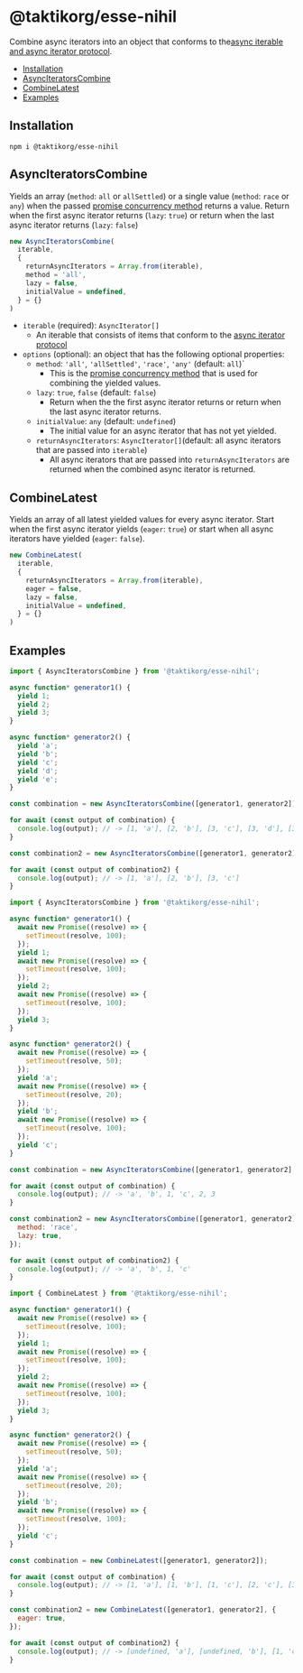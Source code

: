 # @taktikorg/esse-nihil

Combine async iterators into an object that conforms to the[async iterable and async iterator protocol](https://developer.mozilla.org/en-US/docs/Web/JavaScript/Reference/Iteration_protocols#the_async_iterator_and_async_iterable_protocols).

- [Installation](#installation)
- [AsyncIteratorsCombine](#asynciteratorscombine)
- [CombineLatest](#combinelatest)
- [Examples](#examples)

## Installation

```
npm i @taktikorg/esse-nihil
```

## AsyncIteratorsCombine

Yields an array (`method`: `all` or `allSettled`) or a single value (`method`: `race` or `any`) when the passed [promise concurrency method](https://developer.mozilla.org/en-US/docs/Web/JavaScript/Reference/Global_Objects/Promise#promise_concurrency) returns a value.
Return when the first async iterator returns (`lazy`: `true`) or return when the last async iterator returns (`lazy`: `false`)

```js
new AsyncIteratorsCombine(
  iterable,
  {
    returnAsyncIterators = Array.from(iterable),
    method = 'all',
    lazy = false,
    initialValue = undefined,
  } = {}
)
```

- `iterable` (required): `AsyncIterator[]` 
  - An iterable that consists of items that conform to the [async iterator protocol](https://developer.mozilla.org/en-US/docs/Web/JavaScript/Reference/Iteration_protocols#the_async_iterator_and_async_iterable_protocols)
- `options` (optional): an object that has the following optional properties: 
  - `method`: `'all'`, `'allSettled'`, `'race'`, `'any'` (default: `all`)`
    - This is the [promise concurrency method](https://developer.mozilla.org/en-US/docs/Web/JavaScript/Reference/Global_Objects/Promise#promise_concurrency) that is used for combining the yielded values.
  - `lazy`: `true`, `false` (default: `false`)
    - Return when the the first async iterator returns or return when the last async iterator returns.
  - `initialValue`: `any` (default: `undefined`)
    - The initial value for an async iterator that has not yet yielded.
  - `returnAsyncIterators`: `AsyncIterator[]`(default: all async iterators that are passed into `iterable`)
    - All async iterators that are passed into `returnAsyncIterators` are returned when the combined async iterator is returned.

## CombineLatest

Yields an array of all latest yielded values for every async iterator.
Start when the first async iterator yields (`eager`: `true`) or start when all async iterators have yielded (`eager`: `false`).

```js
new CombineLatest(
  iterable,
  {
    returnAsyncIterators = Array.from(iterable),
    eager = false,
    lazy = false,
    initialValue = undefined,
  } = {}
)
```

## Examples

```js
import { AsyncIteratorsCombine } from '@taktikorg/esse-nihil';

async function* generator1() {
  yield 1;
  yield 2;
  yield 3;
}

async function* generator2() {
  yield 'a';
  yield 'b';
  yield 'c';
  yield 'd';
  yield 'e';
}

const combination = new AsyncIteratorsCombine([generator1, generator2]);

for await (const output of combination) {
  console.log(output); // -> [1, 'a'], [2, 'b'], [3, 'c'], [3, 'd'], [3, 'e']
}

const combination2 = new AsyncIteratorsCombine([generator1, generator2], { lazy: true });

for await (const output of combination2) {
  console.log(output); // -> [1, 'a'], [2, 'b'], [3, 'c']
}
```

```js
import { AsyncIteratorsCombine } from '@taktikorg/esse-nihil';

async function* generator1() {
  await new Promise((resolve) => {
    setTimeout(resolve, 100);
  });
  yield 1;
  await new Promise((resolve) => {
    setTimeout(resolve, 100);
  });
  yield 2;
  await new Promise((resolve) => {
    setTimeout(resolve, 100);
  });
  yield 3;
}

async function* generator2() {
  await new Promise((resolve) => {
    setTimeout(resolve, 50);
  });
  yield 'a';
  await new Promise((resolve) => {
    setTimeout(resolve, 20);
  });
  yield 'b';
  await new Promise((resolve) => {
    setTimeout(resolve, 100);
  });
  yield 'c';
}

const combination = new AsyncIteratorsCombine([generator1, generator2], { method: 'race' });

for await (const output of combination) {
  console.log(output); // -> 'a', 'b', 1, 'c', 2, 3
}

const combination2 = new AsyncIteratorsCombine([generator1, generator2], {
  method: 'race',
  lazy: true,
});

for await (const output of combination2) {
  console.log(output); // -> 'a', 'b', 1, 'c'
}
```

```js
import { CombineLatest } from '@taktikorg/esse-nihil';

async function* generator1() {
  await new Promise((resolve) => {
    setTimeout(resolve, 100);
  });
  yield 1;
  await new Promise((resolve) => {
    setTimeout(resolve, 100);
  });
  yield 2;
  await new Promise((resolve) => {
    setTimeout(resolve, 100);
  });
  yield 3;
}

async function* generator2() {
  await new Promise((resolve) => {
    setTimeout(resolve, 50);
  });
  yield 'a';
  await new Promise((resolve) => {
    setTimeout(resolve, 20);
  });
  yield 'b';
  await new Promise((resolve) => {
    setTimeout(resolve, 100);
  });
  yield 'c';
}

const combination = new CombineLatest([generator1, generator2]);

for await (const output of combination) {
  console.log(output); // -> [1, 'a'], [1, 'b'], [1, 'c'], [2, 'c'], [3, 'c']
}

const combination2 = new CombineLatest([generator1, generator2], {
  eager: true,
});

for await (const output of combination2) {
  console.log(output); // -> [undefined, 'a'], [undefined, 'b'], [1, 'c'], [2, 'c'], [3, 'c']
}
```
